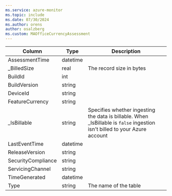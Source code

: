 ```yaml
---
ms.service: azure-monitor
ms.topic: include
ms.date: 07/30/2024
ms.author: orens
author: osalzberg
ms.custom: MAOfficeCurrencyAssessment
---
```



| Column | Type | Description |
|---|---|---|
| AssessmentTime | datetime |   |
| _BilledSize | real | The record size in bytes |
| BuildId | int |   |
| BuildVersion | string |   |
| DeviceId | string |   |
| FeatureCurrency | string |   |
| _IsBillable | string | Specifies whether ingesting the data is billable. When _IsBillable is `false` ingestion isn't billed to your Azure account |
| LastEventTime | datetime |   |
| ReleaseVersion | string |   |
| SecurityCompliance | string |   |
| ServicingChannel | string |   |
| TimeGenerated | datetime |   |
| Type | string | The name of the table |
